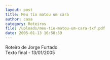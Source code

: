 ```yaml
---
layout: post
title: Meu tio matou um cara
author: casa
category: Roteiros
file: /uploads/meu-tio-matou-um-cara-txf.pdf
date: 2005-01-13 16:58:59
---
```

Roteiro de Jorge Furtado\
Texto final - 13/01/2005